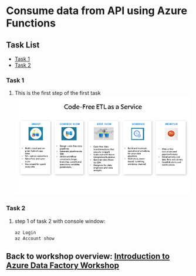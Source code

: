 # Consume data from API using Azure Functions

## Task List

- [Task 1](#Task-1)
- [Task 2](#Task-2)

### Task 1

1. This is the first step of the first task
![Create Blank Experiment](media/image001.png)

### Task 2
1. step 1 of task 2 with console window:
    ```console
    az Login
    az Account show
    ```

## Back to workshop overview: [Introduction to Azure Data Factory Workshop](readme.md)